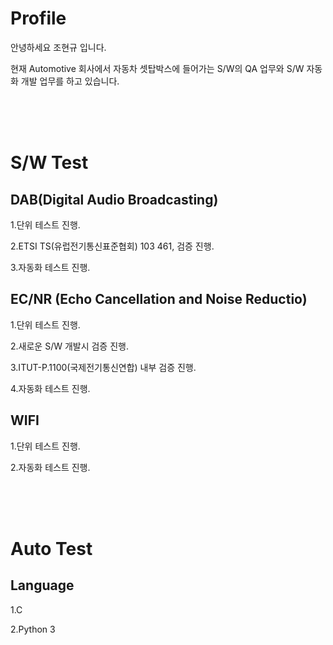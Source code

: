 # Profile
안녕하세요 조현규 입니다.

현재 Automotive 회사에서 자동차 셋탑박스에 들어가는 S/W의 QA 업무와 S/W 자동화 개발 업무를 하고 있습니다.

<br/>
<br/>
<br/>

# S/W Test
## DAB(Digital Audio Broadcasting)

 1.단위 테스트 진행. 
 
 2.ETSI TS(유럽전기통신표준협회) 103 461, 검증 진행.
 
 3.자동화 테스트 진행.
<br/> 
 
## EC/NR (Echo Cancellation and Noise Reductio)

 1.단위 테스트 진행.
 
 2.새로운 S/W 개발시 검증 진행.
 
 3.ITUT-P.1100(국제전기통신연합) 내부 검증 진행.
 
 4.자동화 테스트 진행.
<br/>

 ## WIFI
 
 1.단위 테스트 진행.
 
 2.자동화 테스트 진행.

<br/>
<br/>
<br/>

# Auto Test
## Language
 1.C 
 
 2.Python 3
